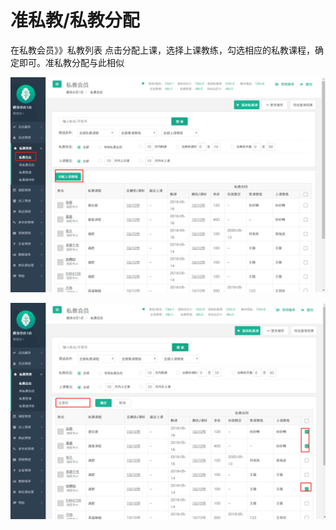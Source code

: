 # 准私教/私教分配

 在私教会员》》私教列表  点击分配上课，选择上课教练，勾选相应的私教课程，确定即可。准私教分配与此相似

![](../.gitbook/assets/1%20%2818%29.png)

![](../.gitbook/assets/2%20%288%29.png)



